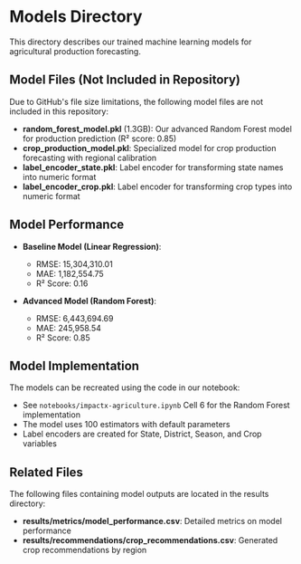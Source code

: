 # Models Directory

This directory describes our trained machine learning models for agricultural production forecasting.

## Model Files (Not Included in Repository)
Due to GitHub's file size limitations, the following model files are not included in this repository:

- **random_forest_model.pkl** (1.3GB): Our advanced Random Forest model for production prediction (R² score: 0.85)
- **crop_production_model.pkl**: Specialized model for crop production forecasting with regional calibration
- **label_encoder_state.pkl**: Label encoder for transforming state names into numeric format
- **label_encoder_crop.pkl**: Label encoder for transforming crop types into numeric format

## Model Performance
- **Baseline Model (Linear Regression)**:
  - RMSE: 15,304,310.01
  - MAE: 1,182,554.75
  - R² Score: 0.16
  
- **Advanced Model (Random Forest)**:
  - RMSE: 6,443,694.69
  - MAE: 245,958.54
  - R² Score: 0.85

## Model Implementation
The models can be recreated using the code in our notebook:
- See `notebooks/impactx-agriculture.ipynb` Cell 6 for the Random Forest implementation
- The model uses 100 estimators with default parameters
- Label encoders are created for State, District, Season, and Crop variables

## Related Files
The following files containing model outputs are located in the results directory:
- **results/metrics/model_performance.csv**: Detailed metrics on model performance
- **results/recommendations/crop_recommendations.csv**: Generated crop recommendations by region
